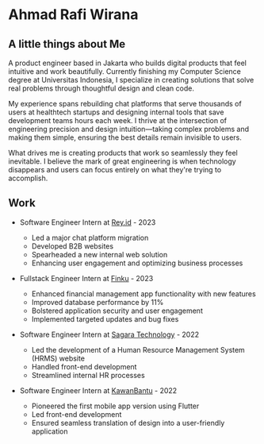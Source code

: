 # Ahmad Rafi Wirana

## A little things about Me

A product engineer based in Jakarta who builds digital products that feel intuitive and work beautifully. Currently finishing my Computer Science degree at Universitas Indonesia, I specialize in creating solutions that solve real problems through thoughtful design and clean code.

My experience spans rebuilding chat platforms that serve thousands of users at healthtech startups and designing internal tools that save development teams hours each week. I thrive at the intersection of engineering precision and design intuition—taking complex problems and making them simple, ensuring the best details remain invisible to users.

What drives me is creating products that work so seamlessly they feel inevitable. I believe the mark of great engineering is when technology disappears and users can focus entirely on what they're trying to accomplish.

## Work 

-  Software Engineer Intern at [Rey.id](https://rey.id/id/) - 2023
    -  Led a major chat platform migration
    -  Developed B2B websites 
    -  Spearheaded a new internal web solution
    -  Enhancing user engagement and optimizing business processes

-  Fullstack Engineer Intern at [Finku](https://www.finku.id/) - 2023
    -  Enhanced financial management app functionality with new features
    -  Improved database performance by 11%
    -  Bolstered application security and user engagement
    -  Implemented targeted updates and bug fixes

-  Software Engineer Intern at [Sagara Technology](https://sagaratechnology.com/en) - 2022
    -  Led the development of a Human Resource Management System (HRMS) website
    -  Handled front-end development
    -  Streamlined internal HR processes

-  Software Engineer Intern at [KawanBantu](https://www.kawanbantu.com/) - 2022
    -  Pioneered the first mobile app version using Flutter
    -  Led front-end development
    -  Ensured seamless translation of design into a user-friendly application
